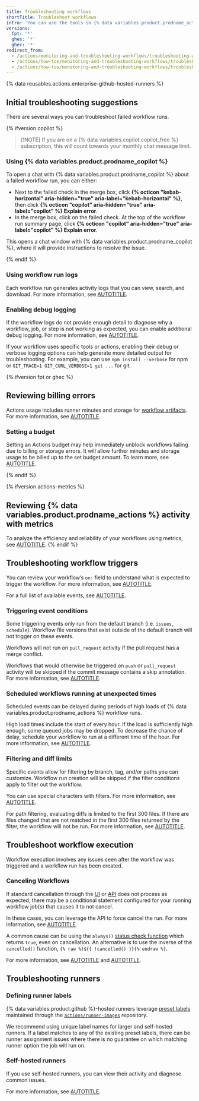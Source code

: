 ```yaml
---
title: Troubleshooting workflows
shortTitle: Troubleshoot workflows
intro: 'You can use the tools in {% data variables.product.prodname_actions %} to debug your workflows.'
versions:
  fpt: '*'
  ghes: '*'
  ghec: '*'
redirect_from:
  - /actions/monitoring-and-troubleshooting-workflows/troubleshooting-workflows/about-troubleshooting-workflows
  - /actions/how-tos/monitoring-and-troubleshooting-workflows/troubleshooting-workflows/using-copilot-to-troubleshoot-workflows
  - /actions/how-tos/monitoring-and-troubleshooting-workflows/troubleshooting-workflows
---
```


{% data reusables.actions.enterprise-github-hosted-runners %}

## Initial troubleshooting suggestions

There are several ways you can troubleshoot failed workflow runs.

{% ifversion copilot %}

>[!NOTE] If you are on a {% data variables.copilot.copilot_free %} subscription, this will count towards your monthly chat message limit.

### Using {% data variables.product.prodname_copilot %}

To open a chat with {% data variables.product.prodname_copilot %} about a failed workflow run, you can either:

* Next to the failed check in the merge box, click **{% octicon "kebab-horizontal" aria-hidden="true" aria-label="kebab-horizontal" %}**, then click **{% octicon "copilot" aria-hidden="true" aria-label="copilot" %} Explain error**.
* In the merge box, click on the failed check. At the top of the workflow run summary page, click **{% octicon "copilot" aria-hidden="true" aria-label="copilot" %} Explain error**.

This opens a chat window with {% data variables.product.prodname_copilot %}, where it will provide instructions to resolve the issue.

{% endif %}

### Using workflow run logs

Each workflow run generates activity logs that you can view, search, and download. For more information, see [AUTOTITLE](/actions/monitoring-and-troubleshooting-workflows/using-workflow-run-logs).

### Enabling debug logging

If the workflow logs do not provide enough detail to diagnose why a workflow, job, or step is not working as expected, you can enable additional debug logging. For more information, see [AUTOTITLE](/actions/monitoring-and-troubleshooting-workflows/enabling-debug-logging).

If your workflow uses specific tools or actions, enabling their debug or verbose logging options can help generate more detailed output for troubleshooting.
For example, you can use `npm install --verbose` for npm or `GIT_TRACE=1 GIT_CURL_VERBOSE=1 git ...` for git.

{% ifversion fpt or ghec %}

## Reviewing billing errors

Actions usage includes runner minutes and storage for [workflow artifacts](/actions/writing-workflows/choosing-what-your-workflow-does/storing-and-sharing-data-from-a-workflow). For more information, see [AUTOTITLE](/billing/managing-billing-for-your-products/managing-billing-for-github-actions/about-billing-for-github-actions).

### Setting a budget

Setting an Actions budget may help immediately unblock workflows failing due to billing or storage errors. It will allow further minutes and storage usage to be billed up to the set budget amount. To learn more, see [AUTOTITLE](/billing/managing-your-billing/preventing-overspending).

{% endif %}

{% ifversion actions-metrics %}

## Reviewing {% data variables.product.prodname_actions %} activity with metrics

To analyze the efficiency and reliability of your workflows using metrics, see [AUTOTITLE](/actions/administering-github-actions/viewing-github-actions-metrics).
{% endif %}

## Troubleshooting workflow triggers

You can review your workflow’s `on:` field to understand what is expected to trigger the workflow. For more information, see [AUTOTITLE](/actions/writing-workflows/choosing-when-your-workflow-runs/triggering-a-workflow).

For a full list of available events, see [AUTOTITLE](/actions/writing-workflows/choosing-when-your-workflow-runs/events-that-trigger-workflows).

### Triggering event conditions

Some triggering events only run from the default branch (i.e. `issues`, `schedule`). Workflow file versions that exist outside of the default branch will not trigger on these events.

Workflows will not run on `pull_request` activity if the pull request has a merge conflict.

Workflows that would otherwise be triggered on `push` or `pull_request` activity will be skipped if the commit message contains a skip annotation. For more information, see [AUTOTITLE](/actions/managing-workflow-runs-and-deployments/managing-workflow-runs/skipping-workflow-runs).

### Scheduled workflows running at unexpected times

Scheduled events can be delayed during periods of high loads of {% data variables.product.prodname_actions %} workflow runs.

High load times include the start of every hour. If the load is sufficiently high enough, some queued jobs may be dropped. To decrease the chance of delay, schedule your workflow to run at a different time of the hour. For more information, see [AUTOTITLE](/actions/writing-workflows/choosing-when-your-workflow-runs/events-that-trigger-workflows#schedule).

### Filtering and diff limits

Specific events allow for filtering by branch, tag, and/or paths you can customize. Workflow run creation will be skipped if the filter conditions apply to filter out the workflow.

You can use special characters with filters. For more information, see [AUTOTITLE](/actions/writing-workflows/workflow-syntax-for-github-actions#filter-pattern-cheat-sheet).

For path filtering, evaluating diffs is limited to the first 300 files. If there are files changed that are not matched in the first 300 files returned by the filter, the workflow will not be run. For more information, see [AUTOTITLE](/actions/writing-workflows/workflow-syntax-for-github-actions#git-diff-comparisons).

## Troubleshoot workflow execution

Workflow execution involves any issues seen after the workflow was triggered and a workflow run has been created.

### Canceling Workflows

If standard cancellation through the [UI](/actions/managing-workflow-runs-and-deployments/managing-workflow-runs/canceling-a-workflow) or [API](/rest/actions/workflow-runs?apiVersion=2022-11-28#cancel-a-workflow-run) does not process as expected, there may be a conditional statement configured for your running workflow job(s) that causes it to not cancel.

In these cases, you can leverage the API to force cancel the run. For more information, see [AUTOTITLE](/rest/actions/workflow-runs?apiVersion=2022-11-28#force-cancel-a-workflow-run).

A common cause can be using the `always()` [status check function](/actions/writing-workflows/choosing-what-your-workflow-does/evaluate-expressions-in-workflows-and-actions#status-check-functions) which returns `true`, even on cancellation. An alternative is to use the inverse of the `cancelled()` function, `{% raw %}${{ !cancelled() }}{% endraw %}`.

For more information, see [AUTOTITLE](/actions/writing-workflows/choosing-when-your-workflow-runs/using-conditions-to-control-job-execution) and [AUTOTITLE](/actions/managing-workflow-runs-and-deployments/managing-workflow-runs/canceling-a-workflow#steps-github-takes-to-cancel-a-workflow-run).

## Troubleshooting runners

### Defining runner labels

{% data variables.product.github %}-hosted runners leverage [preset labels](/actions/using-github-hosted-runners/using-github-hosted-runners/about-github-hosted-runners#standard-github-hosted-runners-for-public-repositories) maintained through the [`actions/runner-images`](https://github.com/actions/runner-images?tab=readme-ov-file#available-images) repository.

We recommend using unique label names for larger and self-hosted runners. If a label matches to any of the existing preset labels, there can be runner assignment issues where there is no guarantee on which matching runner option the job will run on.

### Self-hosted runners

If you use self-hosted runners, you can view their activity and diagnose common issues.

For more information, see [AUTOTITLE](/actions/hosting-your-own-runners/managing-self-hosted-runners/monitoring-and-troubleshooting-self-hosted-runners).
